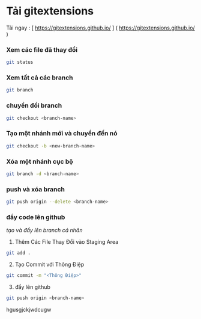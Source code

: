 # Tải gitextensions

Tải ngay : [ https://gitextensions.github.io/ ] ( https://gitextensions.github.io/ )

### Xem các file đã thay đổi
```sh
git status
```

### Xem tất cả các branch
```sh
git branch
```

### chuyển đổi branch
```sh
git checkout <branch-name>
```

### Tạo một nhánh mới và chuyển đến nó
```sh
git checkout -b <new-branch-name>
```

### Xóa một nhánh cục bộ
```sh
git branch -d <branch-name>
```

### push và xóa branch
```sh
git push origin --delete <branch-name>
```

### đẩy code lên github
*tạo và đẩy lên branch cá nhân*

1. Thêm Các File Thay Đổi vào Staging Area

```sh
git add .
```

2. Tạo Commit với Thông Điệp

```sh
git commit -m "<Thông Điệp>"
```

3. đẩy lên github

```sh
git push origin <branch-name>
```

hgusgjckjwdcugw